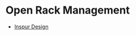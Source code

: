 # Open Rack Management
- [Inspur Design](https://drive.google.com/file/d/1LScl_BYTKQrLtLBMlRNbYRfbYF3JA1fa/edit)

